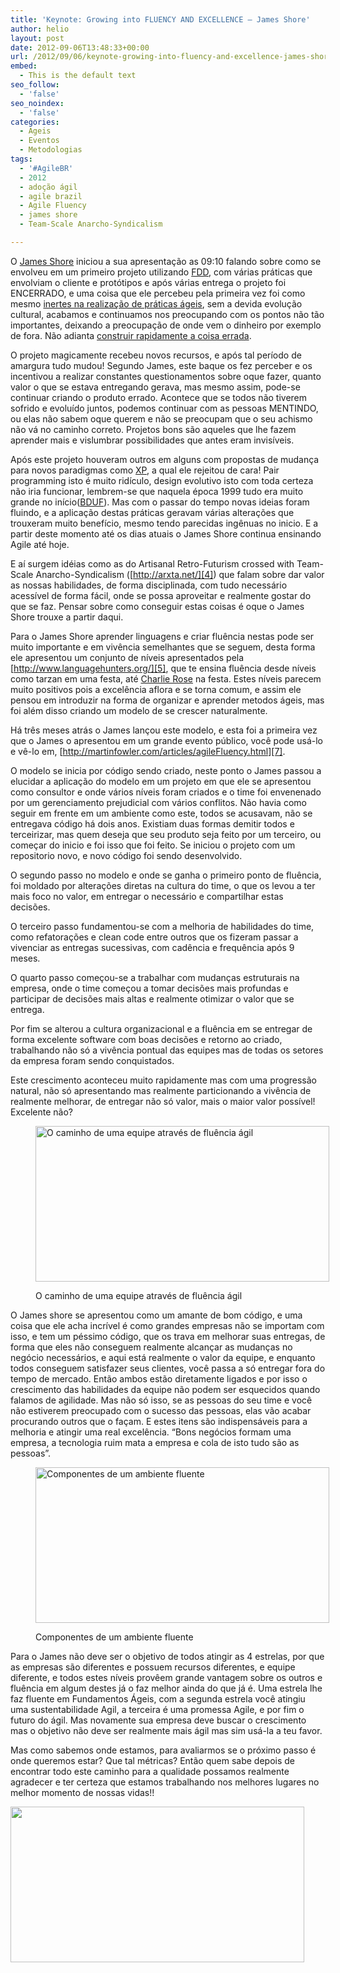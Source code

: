 ```yaml
---
title: 'Keynote: Growing into FLUENCY AND EXCELLENCE – James Shore'
author: helio
layout: post
date: 2012-09-06T13:48:33+00:00
url: /2012/09/06/keynote-growing-into-fluency-and-excellence-james-shore/
embed:
  - This is the default text
seo_follow:
  - 'false'
seo_noindex:
  - 'false'
categories:
  - Ageis
  - Eventos
  - Metodologias
tags:
  - '#AgileBR'
  - 2012
  - adoção ágil
  - agile brazil
  - Agile Fluency
  - james shore
  - Team-Scale Anarcho-Syndicalism

---
```

O [James Shore][1] iniciou a sua apresentação as 09:10 falando sobre como se envolveu em um primeiro projeto utilizando <a title="Feature Driven Development" href="http://en.wikipedia.org/wiki/Feature-driven_development" target="_blank">FDD</a>, com várias práticas que envolviam o cliente e protótipos e após várias entrega o projeto foi ENCERRADO, e uma coisa que ele percebeu pela primeira vez foi como mesmo <a title="Times ágeis as vezes podem realizar práticas sem saber o porque..." href="/2012/09/05/novatos-no-seu-time-agil-corra-da-inercia-cecilia-fernandes/" target="_blank">inertes na realização de práticas ágeis</a>, sem a devida evolução cultural, acabamos e continuamos nos preocupando com os pontos não tão importantes, deixando a preocupação de onde vem o dinheiro por exemplo de fora. Não adianta <a title="Construindo rapidamente a coisa certa!" href="/2012/09/05/the-role-of-agile-analysis-in-continuous-delivery-jenny-wong-e-danilo-sato/" target="_blank">construir rapidamente a coisa errada</a>.

O projeto magicamente recebeu novos recursos, e após tal período de amargura tudo mudou! Segundo James, este baque os fez perceber e os incentivou a realizar constantes questionamentos sobre oque fazer, quanto valor o que se estava entregando gerava, mas mesmo assim, pode-se continuar criando o produto errado. Acontece que se todos não tiverem sofrido e evoluído juntos, podemos continuar com as pessoas MENTINDO, ou elas não sabem oque querem e não se preocupam que o seu achismo não vá no caminho correto. Projetos bons são aqueles que lhe fazem aprender mais e vislumbrar possibilidades que antes eram invisíveis.

Após este projeto houveram outros em alguns com propostas de mudança para novos paradigmas como [XP][2], a qual ele rejeitou de cara! Pair programming isto é muito ridículo, design evolutivo isto com toda certeza não iria funcionar, lembrem-se que naquela época 1999 tudo era muito grande no início([BDUF][3]). Mas com o passar do tempo novas ideias foram fluindo, e a aplicação destas práticas geravam várias alterações que trouxeram muito benefício, mesmo tendo parecidas ingênuas no inicio. E a partir deste momento até os dias atuais o James Shore continua ensinando Agile até hoje.

E aí surgem idéias como as do Artisanal Retro-Futurism crossed with Team-Scale Anarcho-Syndicalism ([http://arxta.net/][4]) que falam sobre dar valor as nossas habilidades, de forma disciplinada, com tudo necessário acessível de forma fácil, onde se possa aproveitar e realmente gostar do que se faz. Pensar sobre como conseguir estas coisas é oque o James Shore trouxe a partir daqui.

Para o James Shore aprender linguagens e criar fluência nestas pode ser muito importante e em vivência semelhantes que se seguem, desta forma ele apresentou um conjunto de níveis apresentados pela [http://www.languagehunters.org/][5], que te ensina fluência desde níveis como tarzan em uma festa, até [Charlie Rose][6] na festa. Estes níveis parecem muito positivos pois a excelência aflora e se torna comum, e assim ele pensou em introduzir na forma de organizar e aprender metodos ágeis, mas foi além disso criando um modelo de se crescer naturalmente.

Há três meses atrás o James lançou este modelo, e esta foi a primeira vez que o James o apresentou em um grande evento público, você pode usá-lo e vê-lo em, [http://martinfowler.com/articles/agileFluency.html][7].

O modelo se inicia por código sendo criado, neste ponto o James passou a elucidar a aplicação do modelo em um projeto em que ele se apresentou como consultor e onde vários níveis foram criados e o time foi envenenado por um gerenciamento prejudicial com vários conflitos. Não havia como seguir em frente em um ambiente como este, todos se acusavam, não se entregava código há dois anos. Existiam duas formas demitir todos e terceirizar, mas quem deseja que seu produto seja feito por um terceiro, ou começar do inicio e foi isso que foi feito. Se iniciou o projeto com um repositorio novo, e novo código foi sendo desenvolvido.

O segundo passo no modelo e onde se ganha o primeiro ponto de fluência, foi moldado por alterações diretas na cultura do time, o que os levou a ter mais foco no valor, em entregar o necessário e compartilhar estas decisões.

O terceiro passo fundamentou-se com a melhoria de habilidades do time, como refatorações e clean code entre outros que os fizeram passar a vivenciar as entregas sucessivas, com cadência e frequência após 9 meses.

O quarto passo começou-se a trabalhar com mudanças estruturais na empresa, onde o time começou a tomar decisões mais profundas e participar de decisões mais altas e realmente otimizar o valor que se entrega.

Por fim se alterou a cultura organizacional e a fluência em se entregar de forma excelente software com boas decisões e retorno ao criado, trabalhando não só a vivência pontual das equipes mas de todas os setores da empresa foram sendo conquistados.

Este crescimento aconteceu muito rapidamente mas com uma progressão natural, não só apresentando mas realmente particionando a vivência de realmente melhorar, de entregar não só valor, mais o maior valor possível! Excelente não?<figure id="attachment_619" style="width: 470px" class="wp-caption aligncenter">

[<img class="size-full wp-image-619" src="/uploads/2012/09/diagramaInicial.png" alt="O caminho de uma equipe através de fluência ágil " width="470" height="249" srcset="/uploads/2012/09/diagramaInicial.png 470w, /uploads/2012/09/diagramaInicial-300x158.png 300w" sizes="(max-width: 470px) 100vw, 470px" />][8]<figcaption class="wp-caption-text">O caminho de uma equipe através de fluência ágil</figcaption></figure> 

O James shore se apresentou como um amante de bom código, e uma coisa que ele acha incrível é como grandes empresas não se importam com isso, e tem um péssimo código, que os trava em melhorar suas entregas, de forma que eles não conseguem realmente alcançar as mudanças no negócio necessários, e aqui está realmente o valor da equipe, e enquanto todos conseguem satisfazer seus clientes, você passa a só entregar fora do tempo de mercado. Então ambos estão diretamente ligados e por isso o crescimento das habilidades da equipe não podem ser esquecidos quando falamos de agilidade. Mas não só isso, se as pessoas do seu time e você não estiverem preocupado com o sucesso das pessoas, elas vão acabar procurando outros que o façam. E estes itens são indispensáveis para a melhoria e atingir uma real excelência. &#8220;Bons negócios formam uma empresa, a tecnologia ruim mata a empresa e cola de isto tudo são as pessoas&#8221;.<figure id="attachment_616" style="width: 470px" class="wp-caption aligncenter">

[<img class="size-full wp-image-616" src="/uploads/2012/09/internaEstrela.jpg" alt="Componentes de um ambiente fluente" width="470" height="249" srcset="/uploads/2012/09/internaEstrela.jpg 470w, /uploads/2012/09/internaEstrela-300x158.jpg 300w" sizes="(max-width: 470px) 100vw, 470px" />][9]<figcaption class="wp-caption-text">Componentes de um ambiente fluente</figcaption></figure> 

Para o James não deve ser o objetivo de todos atingir as 4 estrelas, por que as empresas são diferentes e possuem recursos diferentes, e equipe diferente, e todos estes níveis provêem grande vantagem sobre os outros e fluência em algum destes já o faz melhor ainda do que já é. Uma estrela lhe faz fluente em Fundamentos Ágeis, com a segunda estrela você atingiu uma sustentabilidade Agil, a terceira é uma promessa Agile, e por fim o futuro do ágil. Mas novamente sua empresa deve buscar o crescimento mas o objetivo não deve ser realmente mais ágil mas sim usá-la a teu favor.

Mas como sabemos onde estamos, para avaliarmos se o próximo passo é onde queremos estar? Que tal métricas? Então quem sabe depois de encontrar todo este caminho para a qualidade possamos realmente agradecer e ter certeza que estamos trabalhando nos melhores lugares no melhor momento de nossas vidas!!

[<img class="aligncenter size-full wp-image-618" src="/uploads/2012/09/jamesShoreAndI.png" alt="" width="470" height="249" srcset="/uploads/2012/09/jamesShoreAndI.png 470w, /uploads/2012/09/jamesShoreAndI-300x158.png 300w" sizes="(max-width: 470px) 100vw, 470px" />][10]

 [1]: https://twitter.com/jamesshore "@jamesshore"
 [2]: http://en.wikipedia.org/wiki/Extreme_programming "Extreme Programming"
 [3]: http://en.wikipedia.org/wiki/Big_Design_Up_Front "BDUF"
 [4]: http://arxta.net/ "arxta"
 [5]: http://www.languagehunters.org/ "language hunters"
 [6]: http://en.wikipedia.org/wiki/Charlie_Rose "Charlie Rose"
 [7]: http://martinfowler.com/articles/agileFluency.html "agileFluency"
 [8]: /uploads/2012/09/diagramaInicial.png
 [9]: /uploads/2012/09/internaEstrela.jpg
 [10]: /uploads/2012/09/jamesShoreAndI.png